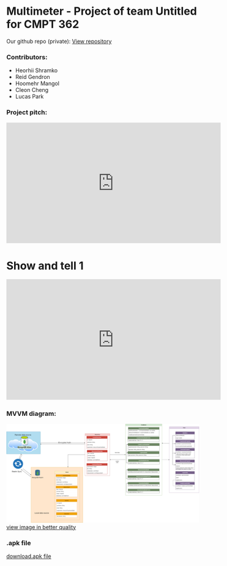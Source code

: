 # Multimeter - Project of team Untitled for CMPT 362

 Our github repo (private): [View repository](https://github.com/ShayGeko/Multimeter)

### Contributors:
- Heorhii Shramko
- Reid Gendron
- Hoomehr Mangol
- Cleon Cheng
- Lucas Park


### Project pitch:
<iframe
        width="560"
        height="315"
        src="https://www.youtube.com/embed/sBuJernhIEs"
        title="Project pitch"
        frameborder="0"
        allow="accelerometer;autoplay; clipboard-write; encrypted-media; gyroscope; picture-in-picture" 
        allowfullscreen>
</iframe>

# Show and tell 1
<iframe width="560" height="315" src="https://www.youtube.com/embed/KIK-r7LPmIs" title="YouTube video player" frameborder="0" allow="accelerometer; autoplay; clipboard-write; encrypted-media; gyroscope; picture-in-picture" allowfullscreen></iframe>

### MVVM diagram:
<img src="https://github.com/ShayGeko/multimeter-githubpage/blob/gh-pages/MVVM.png?raw=true" class="img-responsive" alt=""></img>
[view image in better quality](https://github.com/ShayGeko/multimeter-githubpage/blob/gh-pages/MVVM.png)

### .apk file
[download.apk file](https://github.com/ShayGeko/multimeter-githubpage/releases/download/show_and_tell_1_public/show_and_tell_1.apk)
